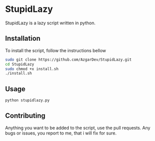# StupidLazy

StupidLazy is a lazy script written in python.

## Installation

To install the script, follow the instructions bellow

```bash
sudo git clone https://github.com/AzgarDev/StupidLazy.git
cd StupidLazy
sudo chmod +x install.sh
./install.sh
```

## Usage

```python
python stupidlazy.py
```

## Contributing

Anything you want to be added to the script, use the pull requests. Any bugs or issues, you report to me, that i will fix for sure.

